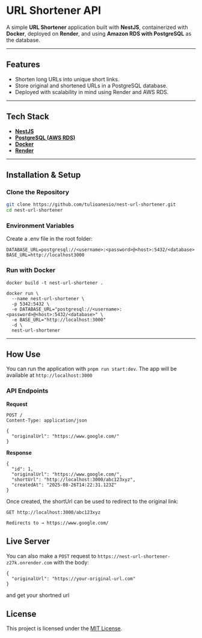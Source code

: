 # URL Shortener API

A simple **URL Shortener** application built with **NestJS**, containerized with **Docker**, deployed on **Render**, and using **Amazon RDS with PostgreSQL** as the database.

---

## Features
- Shorten long URLs into unique short links.
- Store original and shortened URLs in a PostgreSQL database.
- Deployed with scalability in mind using Render and AWS RDS.
  
---

## Tech Stack
- **[NestJS](https://nestjs.com/)**
- **[PostgreSQL (AWS RDS)](https://aws.amazon.com/rds/postgresql/)**
- **[Docker](https://www.docker.com/)**
- **[Render](https://render.com/)**

---

## Installation & Setup

### Clone the Repository

```bash
git clone https://github.com/tulioanesio/nest-url-shortener.git
cd nest-url-shortener
```

### Environment Variables

Create a .env file in the root folder:
```
DATABASE_URL=postgresql://<username>:<password>@<host>:5432/<database>
BASE_URL=http://localhost3000
```

### Run with Docker

```
docker build -t nest-url-shortener .

docker run \
  --name nest-url-shortener \
  -p 5342:5432 \
  -e DATABASE_URL="postgresql://<username>:<password>@<host>:5432/<database>" \
  -e BASE_URL="http://localhost:3000"
  -d \
  nest-url-shortener
```

---

## How Use

You can run the application with `pnpm run start:dev`. The app will be available at `http://localhost:3000`

### API Endpoints

**Request**

```
POST /
Content-Type: application/json

{
  "originalUrl": "https://www.google.com/"
}

```
**Response**

```
{
  "id": 1,
  "originalUrl": "https://www.google.com/",
  "shortUrl": "http://localhost:3000/abc123xyz",
  "createdAt": "2025-08-26T14:22:31.123Z"
}
```

Once created, the shortUrl can be used to redirect to the original link:

```
GET http://localhost:3000/abc123xyz

Redirects to → https://www.google.com/
```
## Live Server

You can also make a `POST` request to `https://nest-url-shortener-z27k.onrender.com` with the body:
```
{
  "originalUrl": "https://your-original-url.com"
}
```
and get your shortned url

## License

This project is licensed under the [MIT License](https://github.com/tulioanesio/nest-url-shortener/blob/master/LICENSE).
